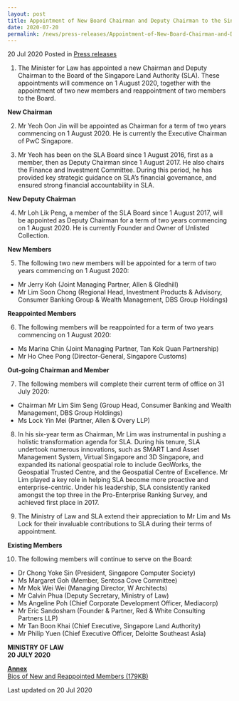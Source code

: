 ```yaml
---
layout: post
title: Appointment of New Board Chairman and Deputy Chairman to the Singapore Land Authority
date: 2020-07-20
permalink: /news/press-releases/Appointment-of-New-Board-Chairman-and-Deputy-Chairman-to-the-Singapore-Land-Authority-2020
---
```


20 Jul 2020 Posted in [Press releases](/news/press-releases)

<ol start="1">
<li>The Minister for Law has appointed a new Chairman and Deputy Chairman to the Board of the Singapore Land Authority (SLA). These appointments will commence on 1 August 2020, together with the appointment of two new members and reappointment of two members to the Board.</li>
</ol>

**New Chairman**

<ol start="2">
<li>Mr Yeoh Oon Jin will be appointed as Chairman for a term of two years commencing on 1 August 2020. He is currently the Executive Chairman of PwC Singapore.</li>
</ol>

<ol start="3">
<li>Mr Yeoh has been on the SLA Board since 1 August 2016, first as a member, then as Deputy Chairman since 1 August 2017. He also chairs the Finance and Investment Committee. During this period, he has provided key strategic guidance on SLA’s financial governance, and ensured strong financial accountability in SLA.</li>
</ol>

**New Deputy Chairman**

<ol start="4">
<li>Mr Loh Lik Peng, a member of the SLA Board since 1 August 2017, will be appointed as Deputy Chairman for a term of two years commencing on 1 August 2020. He is currently Founder and Owner of Unlisted Collection.</li>
</ol>

**New Members**

<ol start="5">
<li>The following two new members will be appointed for a term of two years commencing on 1 August 2020:</li></ol>

* Mr Jerry Koh (Joint Managing Partner, Allen & Gledhill) 
* Mr Lim Soon Chong (Regional Head, Investment Products & Advisory, Consumer Banking Group & Wealth Management, DBS Group Holdings)

**Reappointed Members**

<ol start="6">
<li>The following members will be reappointed for a term of two years commencing on 1 August 2020:</li></ol>

* Ms Marina Chin (Joint Managing Partner, Tan Kok Quan Partnership)
* Mr Ho Chee Pong (Director-General, Singapore Customs)

**Out-going Chairman and Member**

<ol start="7">
  <li>The following members will complete their current term of office on 31 July 2020:</li></ol>

* Chairman Mr Lim Sim Seng (Group Head, Consumer Banking and Wealth Management, DBS Group Holdings)
* Ms Lock Yin Mei (Partner, Allen & Overy LLP)

<ol start="8">
<li>In his six-year term as Chairman, Mr Lim was instrumental in pushing a holistic transformation agenda for SLA. During his tenure, SLA undertook numerous innovations, such as SMART Land Asset Management System, Virtual Singapore and 3D Singapore, and expanded its national geospatial role to include GeoWorks, the Geospatial Trusted Centre, and the Geospatial Centre of Excellence. Mr Lim played a key role in helping SLA become more proactive and enterprise-centric. Under his leadership, SLA consistently ranked amongst the top three in the Pro-Enterprise Ranking Survey, and achieved first place in 2017.</li>
</ol>

<ol start="9">
<li>The Ministry of Law and SLA extend their appreciation to Mr Lim and Ms Lock for their invaluable contributions to SLA during their terms of appointment.</li>
</ol>

**Existing Members**

<ol start="10">
  <li>The following members will continue to serve on the Board:</li></ol>

* Dr Chong Yoke Sin (President, Singapore Computer Society)
* Ms Margaret Goh (Member, Sentosa Cove Committee)
* Mr Mok Wei Wei (Managing Director, W Architects)
* Mr Calvin Phua (Deputy Secretary, Ministry of Law)
* Ms Angeline Poh (Chief Corporate Development Officer, Mediacorp)
* Mr Eric Sandosham (Founder & Partner, Red & White Consulting Partners LLP)
* Mr Tan Boon Khai (Chief Executive, Singapore Land Authority)
* Mr Philip Yuen (Chief Executive Officer, Deloitte Southeast Asia)


<b>MINISTRY OF LAW
<br>
20 JULY 2020</b>

**<u>Annex</u>**
<br>
[Bios of New and Reappointed Members (179KB)](/files/news/press-releases/2020/7/Annex_SLA_Board_Appointments_2020.pdf)
<br>

<p class="right-side-updated">Last updated on 20 Jul 2020</p>
